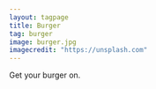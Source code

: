 ```yaml
---
layout: tagpage
title: Burger
tag: burger
image: burger.jpg
imagecredit: "https://unsplash.com"
---
```

Get your burger on.